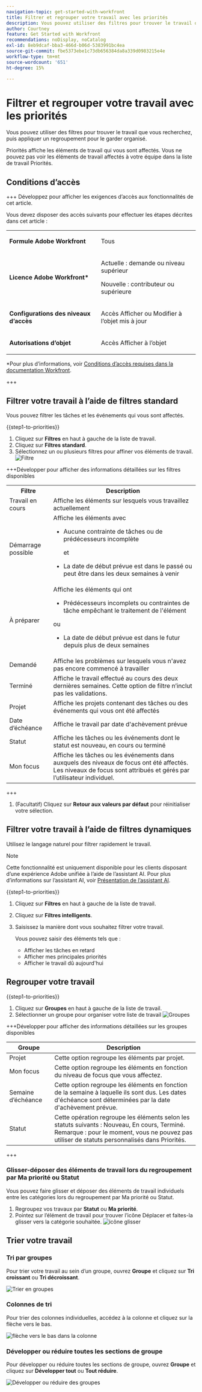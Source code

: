 ```yaml
---
navigation-topic: get-started-with-workfront
title: Filtrer et regrouper votre travail avec les priorités
description: Vous pouvez utiliser des filtres pour trouver le travail que vous recherchez, puis appliquer un regroupement pour le garder organisé.
author: Courtney
feature: Get Started with Workfront
recommendations: noDisplay, noCatalog
exl-id: 8eb9dcaf-bba3-466d-b06d-5383991bc4ea
source-git-commit: fbe5373ebe1c73db656384da8a339d0983215e4e
workflow-type: tm+mt
source-wordcount: '651'
ht-degree: 15%

---
```


# Filtrer et regrouper votre travail avec les priorités

Vous pouvez utiliser des filtres pour trouver le travail que vous recherchez, puis appliquer un regroupement pour le garder organisé.

Priorités affiche les éléments de travail qui vous sont affectés. Vous ne pouvez pas voir les éléments de travail affectés à votre équipe dans la liste de travail Priorités.

## Conditions d’accès

+++ Développez pour afficher les exigences d’accès aux fonctionnalités de cet article.

Vous devez disposer des accès suivants pour effectuer les étapes décrites dans cet article :

<table style="table-layout:auto"> 
 <col> 
 </col> 
 <col> 
 </col> 
 <tbody> 
  <tr> 
   <td role="rowheader"><strong>Formule Adobe Workfront</strong></td> 
   <td> <p>Tous</p> </td> 
  </tr> 
  <tr> 
   <td role="rowheader"><strong>Licence Adobe Workfront*</strong></td> 
   <td> 
   <p>Actuelle : demande ou niveau supérieur</p>
   <p>Nouvelle : contributeur ou supérieure</p> 
   </td> 
  </tr> 
  <tr> 
   <td role="rowheader"><strong>Configurations des niveaux d’accès</strong></td> 
   <td> <p>Accès Afficher ou Modifier à l’objet mis à jour</p></td> 
  </tr> 
  <tr> 
   <td role="rowheader"><strong>Autorisations d’objet</strong></td> 
   <td> <p>Accès Afficher à l’objet</p></td> 
  </tr> 
 </tbody> 
</table>

*Pour plus d’informations, voir [Conditions d’accès requises dans la documentation Workfront](/help/quicksilver/administration-and-setup/add-users/access-levels-and-object-permissions/access-level-requirements-in-documentation.md).

+++

## Filtrer votre travail à l’aide de filtres standard

Vous pouvez filtrer les tâches et les événements qui vous sont affectés.

{{step1-to-priorities}}

1. Cliquez sur **Filtres** en haut à gauche de la liste de travail.
1. Cliquez sur **Filtres standard**.
1. Sélectionnez un ou plusieurs filtres pour affiner vos éléments de travail.
   ![Filtre](assets/filter-new.png)

+++Développer pour afficher des informations détaillées sur les filtres disponibles
<table>
  <tbody>
   <tr>
   <th>Filtre</th>
   <th>Description</th>
   </tr>
    <tr>
      <td>Travail en cours</td>
      <td>Affiche les éléments sur lesquels vous travaillez actuellement</td>
    </tr>
    <tr>
      <td>Démarrage possible</td>
      <td>Affiche les éléments avec 
      <ul>
      <li>Aucune contrainte de tâches ou de prédécesseurs incomplète</li>
      <p>et</p>
      <li>La date de début prévue est dans le passé ou peut être dans les deux semaines à venir</li>
      </ul>
      </td>
    </tr>
    <tr>
      <td>À préparer</td>
      <td>Affiche les éléments qui ont
       <ul>
      <li>Prédécesseurs incomplets ou contraintes de tâche empêchant le traitement de l'élément</li></ul>
      <p>ou</p>
      <ul>
      <li>La date de début prévue est dans le futur depuis plus de deux semaines</li>
      </ul>
       </td>
    </tr>
    <tr>
      <td>Demandé</td>
      <td>Affiche les problèmes sur lesquels vous n'avez pas encore commencé à travailler</td>
    </tr>
      <td>Terminé</td>
      <td>Affiche le travail effectué au cours des deux dernières semaines. Cette option de filtre n’inclut pas les validations.</td>
    </tr>
    <tr>
    <td>Projet</td>
    <td>Affiche les projets contenant des tâches ou des événements qui vous ont été affectés</td>
    </tr>
    <tr>
    <td>Date d’échéance</td>
    <td>Affiche le travail par date d'achèvement prévue</td>
    </tr>
    <tr>
    <td>Statut</td>
    <td>Affiche les tâches ou les événements dont le statut est nouveau, en cours ou terminé</td>
    </tr>
    <tr>
    <td>Mon focus</td>
    <td>Affiche les tâches ou les événements dans auxquels des niveaux de focus ont été affectés. Les niveaux de focus sont attribués et gérés par l’utilisateur individuel.</td>
    </tr>
  </tbody>
</table>

+++

1. (Facultatif) Cliquez sur **Retour aux valeurs par défaut** pour réinitialiser votre sélection.

## Filtrer votre travail à l’aide de filtres dynamiques

Utilisez le langage naturel pour filtrer rapidement le travail.

>[!NOTE]
>
>Cette fonctionnalité est uniquement disponible pour les clients disposant d’une expérience Adobe unifiée à l’aide de l’assistant AI. Pour plus d’informations sur l’assistant AI, voir [Présentation de l’assistant AI](/help/quicksilver/workfront-basics/ai-assistant/ai-assistant-overview.md).

{{step1-to-priorities}}

1. Cliquez sur **Filtres** en haut à gauche de la liste de travail.
1. Cliquez sur **Filtres intelligents**.
1. Saisissez la manière dont vous souhaitez filtrer votre travail.

   Vous pouvez saisir des éléments tels que :

   * Afficher les tâches en retard
   * Afficher mes principales priorités
   * Afficher le travail dû aujourd&#39;hui

</div>

## Regrouper votre travail

{{step1-to-priorities}}

1. Cliquez sur **Groupes** en haut à gauche de la liste de travail.
1. Sélectionner un groupe pour organiser votre liste de travail
   ![Groupes](assets/groups-new.png)

+++Développer pour afficher des informations détaillées sur les groupes disponibles

| Groupe | Description |
|-----------|-------------|
| Projet | Cette option regroupe les éléments par projet. |
| Mon focus | Cette option regroupe les éléments en fonction du niveau de focus que vous affectez. |
| Semaine d’échéance | Cette option regroupe les éléments en fonction de la semaine à laquelle ils sont dus. Les dates d&#39;échéance sont déterminées par la date d&#39;achèvement prévue. |
| Statut | Cette opération regroupe les éléments selon les statuts suivants : Nouveau, En cours, Terminé. <br>Remarque : pour le moment, vous ne pouvez pas utiliser de statuts personnalisés dans Priorités. |

+++

### Glisser-déposer des éléments de travail lors du regroupement par Ma priorité ou Statut

Vous pouvez faire glisser et déposer des éléments de travail individuels entre les catégories lors du regroupement par Ma priorité ou Statut.

1. Regroupez vos travaux par **Statut** ou **Ma priorité**.
2. Pointez sur l’élément de travail pour trouver l’icône Déplacer et faites-la glisser vers la catégorie souhaitée.
   ![icône glisser](assets/drag-and-drop.png)

## Trier votre travail

### Tri par groupes

Pour trier votre travail au sein d’un groupe, ouvrez **Groupe** et cliquez sur **Tri croissant** ou **Tri décroissant**.

![Trier en groupes](assets/sort-in-groups.png)

### Colonnes de tri

Pour trier des colonnes individuelles, accédez à la colonne et cliquez sur la flèche vers le bas.

![flèche vers le bas dans la colonne](assets/sort-columns.png)

### Développer ou réduire toutes les sections de groupe

Pour développer ou réduire toutes les sections de groupe, ouvrez **Groupe** et cliquez sur **Développer tout** ou **Tout réduire**.

![Développer ou réduire des groupes](assets/expand-collapse-groups.png)